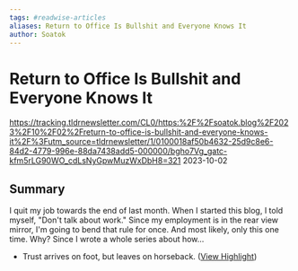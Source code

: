 ```yaml
---
tags: #readwise-articles
aliases: Return to Office Is Bullshit and Everyone Knows It
author: Soatok
---
```

# Return to Office Is Bullshit and Everyone Knows It

https://tracking.tldrnewsletter.com/CL0/https:%2F%2Fsoatok.blog%2F2023%2F10%2F02%2Freturn-to-office-is-bullshit-and-everyone-knows-it%2F%3Futm_source=tldrnewsletter/1/0100018af50b4632-25d9c8e6-84d2-4779-996e-88da7438add5-000000/bgho7Vg_gatc-kfm5rLG90WO_cdLsNyGpwMuzWxDbH8=321
2023-10-02
## Summary
I quit my job towards the end of last month. When I started this blog, I told myself, "Don't talk about work." Since my employment is in the rear view mirror, I'm going to bend that rule for once. And most likely, only this one time. Why? Since I wrote a whole series about how…

- Trust arrives on foot, but leaves on horseback. ([View Highlight](https://read.readwise.io/read/01hbtm726yj21kyg6ww8dbxyct))
